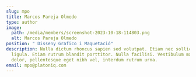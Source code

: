 ```yaml
---
slug: mpo
title: Marcos Pareja Olmedo
type: author
image:
  path: /media/members/screenshot-2023-10-18-114803.png
  alt: Marcos Pareja Olmedo
position: " Disseny Grafico i Maquetació"
description: Nulla dictum rhoncus sapien sed volutpat. Etiam nec sollicitudin
  ligula. Etiam rutrum blandit porttitor. Nulla facilisi. Vestibulum mauris
  dolor, pellentesque eget nibh vel, interdum rutrum urna.
email: mpo@platoniq.com
---
```

